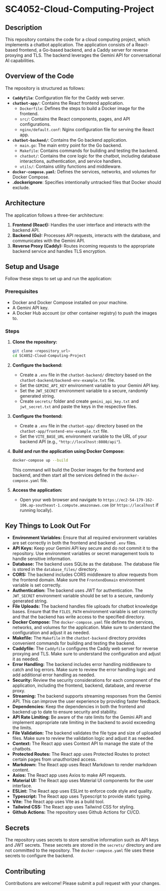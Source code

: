 # SC4052-Cloud-Computing-Project

## Description

This repository contains the code for a cloud computing project, which implements a chatbot application. The application consists of a React-based frontend, a Go-based backend, and a Caddy server for reverse proxying and TLS. The backend leverages the Gemini API for conversational AI capabilities.

## Overview of the Code

The repository is structured as follows:

*   **`Caddyfile`**: Configuration file for the Caddy web server.
*   **`chatbot-app/`**: Contains the React frontend application.
    *   `Dockerfile`: Defines the steps to build a Docker image for the frontend.
    *   `src/`: Contains the React components, pages, and API configurations.
    *   `nginx/default.conf`: Nginx configuration file for serving the React app.
*   **`chatbot-backend/`**: Contains the Go backend application.
    *   `main.go`: The main entry point for the Go backend.
    *   `Makefile`: Contains commands for building and testing the backend.
    *   `chatbot/`: Contains the core logic for the chatbot, including database interactions, authentication, and service handlers.
    *   `utils/`: Contains utility functions and middleware.
*   **`docker-compose.yaml`**: Defines the services, networks, and volumes for Docker Compose.
*   **.dockerignore**: Specifies intentionally untracked files that Docker should exclude.

## Architecture

The application follows a three-tier architecture:

1.  **Frontend (React):** Handles the user interface and interacts with the backend API.
2.  **Backend (Go):** Processes API requests, interacts with the database, and communicates with the Gemini API.
3.  **Reverse Proxy (Caddy):** Routes incoming requests to the appropriate backend service and handles TLS encryption.

## Setup and Usage

Follow these steps to set up and run the application:

### Prerequisites

*   Docker and Docker Compose installed on your machine.
*   A Gemini API key.
*   A Docker Hub account (or other container registry) to push the images to.

### Steps

1.  **Clone the repository:**

    ```bash
    git clone <repository_url>
    cd SC4052-Cloud-Computing-Project
    ```

2.  **Configure the backend:**

    *   Create a `.env` file in the `chatbot-backend/` directory based on the `chatbot-backend/backend-env-example.txt` file.
    *   Set the `GEMINI_API_KEY` environment variable to your Gemini API key.
    *   Set the `JWT_SECRET` environment variable to a secure, randomly generated string.
    *   Create `secrets/` folder and create `gemini_api_key.txt` and `jwt_secret.txt` and paste the keys in the respective files.

3.  **Configure the frontend:**

    *   Create a `.env` file in the `chatbot-app/` directory based on the `chatbot-app/frontend-env-example.txt` file.
    *   Set the `VITE_BASE_URL` environment variable to the URL of your backend API (e.g., `"http://localhost:8080/api"`).

4.  **Build and run the application using Docker Compose:**

    ```bash
    docker-compose up --build
    ```

    This command will build the Docker images for the frontend and backend, and then start all the services defined in the `docker-compose.yaml` file.

5.  **Access the application:**

    *   Open your web browser and navigate to `https://ec2-54-179-162-106.ap-southeast-1.compute.amazonaws.com` (or `https://localhost` if running locally).

## Key Things to Look Out For

*   **Environment Variables:** Ensure that all required environment variables are set correctly in both the frontend and backend `.env` files.
*   **API Keys:** Keep your Gemini API key secure and do not commit it to the repository. Use environment variables or secret management tools to handle sensitive information.
*   **Database:** The backend uses SQLite as the database. The database file is stored in the `database_files/` directory.
*   **CORS:** The backend includes CORS middleware to allow requests from the frontend domain. Make sure the `FrontendDomain` environment variable is set correctly.
*   **Authentication:** The backend uses JWT for authentication. The `JWT_SECRET` environment variable should be set to a secure, randomly generated string.
*   **File Uploads:** The backend handles file uploads for chatbot knowledge bases. Ensure that the `FILES_PATH` environment variable is set correctly and that the backend has write access to the specified directory.
*   **Docker Compose:** The `docker-compose.yaml` file defines the services, networks, and volumes for the application. Make sure to understand the configuration and adjust it as needed.
*   **Makefile:** The `Makefile` in the `chatbot-backend` directory provides convenient commands for building and testing the backend.
*   **Caddyfile:** The `Caddyfile` configures the Caddy web server for reverse proxying and TLS. Make sure to understand the configuration and adjust it as needed.
*   **Error Handling:** The backend includes error handling middleware to catch and log errors. Make sure to review the error handling logic and add additional error handling as needed.
*   **Security:** Review the security considerations for each component of the application, including the frontend, backend, database, and reverse proxy.
*   **Streaming:** The backend supports streaming responses from the Gemini API. This can improve the user experience by providing faster feedback.
*   **Dependencies:** Keep the dependencies in both the frontend and backend up to date to ensure security and stability.
*   **API Rate Limiting:** Be aware of the rate limits for the Gemini API and implement appropriate rate limiting in the backend to avoid exceeding the limits.
*   **File Validation:** The backend validates the file type and size of uploaded files. Make sure to review the validation logic and adjust it as needed.
*   **Context:** The React app uses Context API to manage the state of the chatbots.
*   **Protected Routes:** The React app uses Protected Routes to protect certain pages from unauthorized access.
*   **Markdown:** The React app uses React Markdown to render markdown content.
*   **Axios:** The React app uses Axios to make API requests.
*   **Material UI:** The React app uses Material UI components for the user interface.
*   **ESLint:** The React app uses ESLint to enforce code style and quality.
*   **Typescript:** The React app uses Typescript to provide static typing.
*   **Vite:** The React app uses Vite as a build tool.
*   **Tailwind CSS:** The React app uses Tailwind CSS for styling.
*   **Github Actions:** The repository uses Github Actions for CI/CD.

## Secrets

The repository uses secrets to store sensitive information such as API keys and JWT secrets. These secrets are stored in the `secrets/` directory and are not committed to the repository. The `docker-compose.yaml` file uses these secrets to configure the backend.

## Contributing

Contributions are welcome! Please submit a pull request with your changes.
